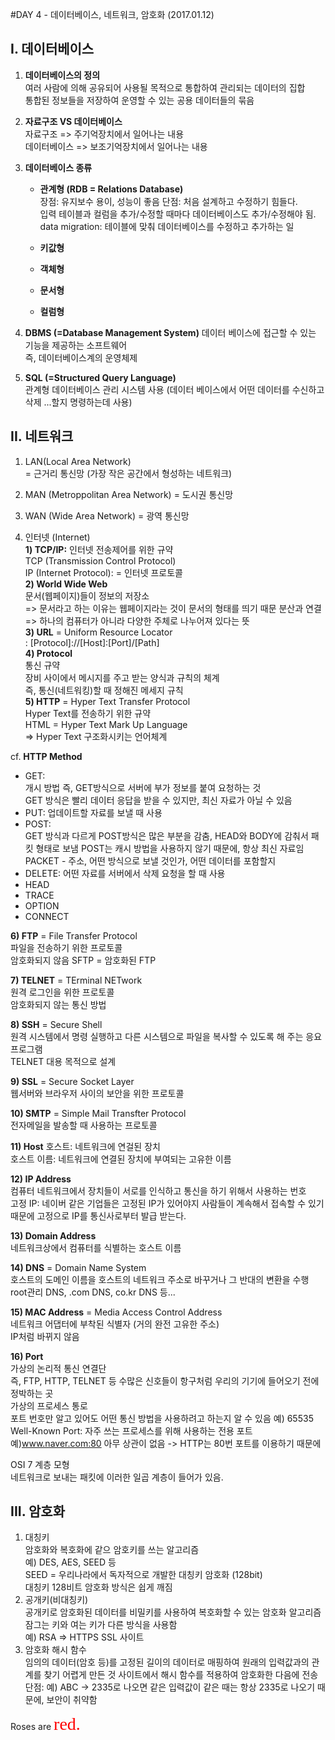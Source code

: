 #DAY 4 - 데이터베이스, 네트워크, 암호화 (2017.01.12)

## I. 데이터베이스
1. **데이터베이스의 정의**  
여러 사람에 의해 공유되어 사용될 목적으로 통합하여 관리되는 데이터의 집합  
통합된 정보들을 저장하여 운영할 수 있는 공용 데이터들의 묶음

2. **자료구조 VS 데이터베이스**  
자료구조 => 주기억장치에서 일어나는 내용  
데이터베이스 => 보조기억장치에서 일어나는 내용

3. **데이터베이스 종류**
	- **관계형 (RDB = Relations Database)**  
	장점: 유지보수 용이, 성능이 좋음
	단점: 처음 설계하고 수정하기 힘들다.  
	입력 테이블과 컬럼을 추가/수정할 때마다 데이터베이스도 추가/수정해야 됨.  
	data migration: 테이블에 맞춰 데이터베이스를 수정하고 추가하는 일
	
	- **키값형**  
	- **객체형**
	- **문서형**
	- **컬럼형**

4. **DBMS (=Database Management System)**
	데이터 베이스에 접근할 수 있는 기능을 제공하는 소프트웨어   
	즉, 데이터베이스계의 운영체제

5. **SQL (=Structured Query Language)**  
   관계형 데이터베이스 관리 시스템 사용 (데이터 베이스에서 어떤 데이터를 수신하고 삭제 ...할지 명령하는데 사용) 
	
## II. 네트워크
1. LAN(Local Area Network)  
= 근거리 통신망 (가장 작은 공간에서 형성하는 네트워크)

2. MAN (Metroppolitan Area Network)
= 도시권 통신망

3. WAN (Wide Area Network)
= 광역 통신망

4. 인터넷 (Internet)  
**1) TCP/IP:** 인터넷 전송제어를 위한 규약  
TCP (Transmission Control Protocol)    
IP (Internet Protocol): = 인터넷 프로토콜  
**2) World Wide Web**  
문서(웹페이지)들이 정보의 저장소  
=> 문서라고 하는 이유는 웹페이지라는 것이 문서의 형태를 띄기 때문
분산과 연결  
=> 하나의 컴퓨터가 아니라 다양한 주체로 나누어져 있다는 뜻   
**3) URL** = Uniform Resource Locator  
: [Protocol]://[Host]:[Port]/[Path]  
**4) Protocol**  
통신 규약  
장비 사이에서 메시지를 주고 받는 양식과 규칙의 체계  
즉, 통신(네트워킹)할 때 정해진 메세지 규칙  
**5) HTTP** = Hyper Text Transfer Protocol  
Hyper Text를 전송하기 위한 규약  
HTML = Hyper Text Mark Up Language  
=> Hyper Text 구조화시키는 언어체계

cf. **HTTP Method**  
- GET:   
개시 방법 즉, GET방식으로 서버에 부가 정보를 붙여 요청하는 것  
GET 방식은 빨리 데이터 응답을 받을 수 있지만, 최신 자료가 아닐 수 있음  
- PUT: 업데이트할 자료를 보낼 때 사용  
- POST:  
GET 방식과 다르게 POST방식은 많은 부분을 감춤, HEAD와 BODY에 감춰서 패킷 형태로 보냄
POST는 캐시 방법을 사용하지 않기 때문에, 항상 최신 자료임
PACKET - 주소, 어떤 방식으로 보낼 것인가, 어떤 데이터를 포함할지
- DELETE: 어떤 자료를 서버에서 삭제 요청을 할 때 사용  
- HEAD
- TRACE
- OPTION
- CONNECT

**6) FTP** = File Transfer Protocol  
파일을 전송하기 위한 프로토콜  
암호화되지 않음
SFTP = 암호화된 FTP

**7) TELNET** = TErminal NETwork  
원격 로그인을 위한 프로토콜  
암호화되지 않는 통신 방법

**8) SSH** = Secure Shell  
원격 시스템에서 명령 실행하고 다른 시스템으로 파일을 복사할 수 있도록 해 주는 응요 프로그램  
TELNET 대용 목적으로 설계  

**9) SSL** = Secure Socket Layer  
웹서버와 브라우저 사이의 보안을 위한 프로토콜  

**10) SMTP** = Simple Mail Transfter Protocol  
전자메일을 발송할 때 사용하는 프로토콜  

**11) Host** 
호스트: 네트워크에 연걸된 장치  
호스트 이름: 네트워크에 연결된 장치에 부여되는 고유한 이름

**12) IP Address**  
컴퓨터 네트워크에서 장치들이 서로를 인식하고 통신을 하기 위해서 사용하는 번호  
고정 IP: 네이버 같은 기업들은 고정된 IP가 있어야지 사람들이 계속해서 접속할 수 있기 때문에 고정으로 IP를 통신사로부터 발급 받는다.  

**13) Domain Address**  
네트워크상에서 컴퓨터를 식별하는 호스트 이름   

**14) DNS** = Domain Name System  
호스트의 도메인 이름을 호스트의 네트워크 주소로 바꾸거나 그 반대의 변환을 수행  
root관리 DNS, .com DNS, co.kr DNS 등... 

**15) MAC Address** = Media Access Control Address  
네트워크 어댑터에 부착된 식별자 (거의 완전 고유한 주소)  
IP처럼 바뀌지 않음  

**16) Port**  
가상의 논리적 통신 연결단  
즉, FTP, HTTP, TELNET 등 수많은 신호들이 항구처럼 우리의 기기에 들어오기 전에 정박하는 곳  
가상의 프로세스 통로  
포트 번호만 알고 있어도 어떤 통신 방법을 사용하려고 하는지 알 수 있음   예) 65535  
Well-Known Port: 자주 쓰는 프로세스를 위해 사용하는 전용 포트  
예)www.naver.com:80 아무 상관이 없음  -> HTTP는 80번 포트를 이용하기 때문에  

OSI 7 계층 모형  
네트워크로 보내는 패킷에 이러한 일곱 계층이 들어가 있음.  

## III. 암호화
1. 대칭키  
암호화와 복호화에 같으 암호키를 쓰는 알고리즘  
예) DES, AES, SEED 등   
SEED = 우리나라에서 독자적으로 개발한 대칭키 암호화 (128bit)  
대칭키 128비트 암호화 방식은 쉽게 깨짐
2. 공개키(비대칭키)  
공개키로 암호화된 데이터를 비밀키를 사용하여 복호화할 수 있는 암호화 알고리즘  
잠그는 키와 여는 키가 다른 방식을 사용함   
예) RSA => HTTPS SSL 사이트  
3. 암호화 해시 함수  
임의의 데이터(암호 등)를 고정된 길이의 데이터로 매핑하여 원래의 입력값과의 관계를 찾기 어렵게 만든 것
사이트에서 해시 함수를 적용하여 암호화한 다음에 전송  
단점: 예) ABC -> 2335로 나오면 같은 입력값이 같은 때는 항상 2335로 나오기 때문에, 보안이 취약함  

Roses are <span style="color:red; font-family:TimesNewRoman; font-size:2em;">red.</span>
